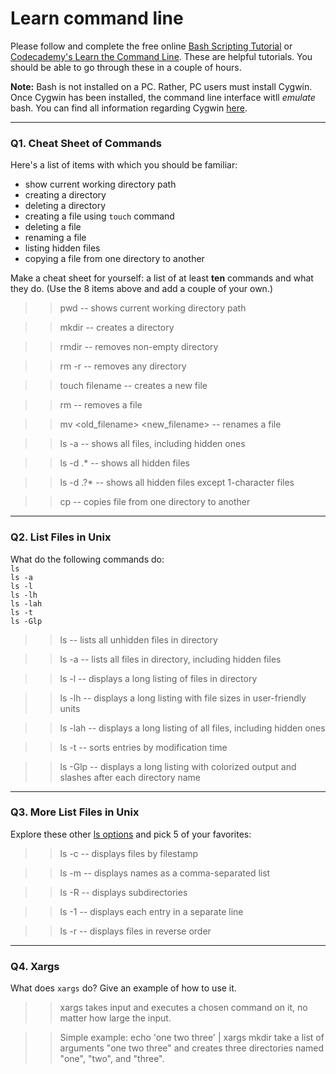 # Learn command line

Please follow and complete the free online [Bash Scripting Tutorial](https://ryanstutorials.net/bash-scripting-tutorial/) or [Codecademy's Learn the Command Line](https://www.codecademy.com/learn/learn-the-command-line). These are helpful tutorials. You should be able to go through these in a couple of hours.

**Note:** Bash is not installed on a PC. Rather, PC users must install Cygwin. Once Cygwin has been installed, the command line interface witll _emulate_ bash. You can find all information regarding Cygwin [here](https://www.cygwin.com/).

---

### Q1.  Cheat Sheet of Commands  

Here's a list of items with which you should be familiar:  
* show current working directory path
* creating a directory
* deleting a directory
* creating a file using `touch` command
* deleting a file
* renaming a file
* listing hidden files
* copying a file from one directory to another

Make a cheat sheet for yourself: a list of at least **ten** commands and what they do.  (Use the 8 items above and add a couple of your own.)  

> > pwd -- shows current working directory path

> > mkdir -- creates a directory

> > rmdir -- removes non-empty directory

> > rm -r -- removes any directory

> > touch filename -- creates a new file

> > rm -- removes a file

> > mv <old_filename> <new_filename> -- renames a file

> > ls -a -- shows all files, including hidden ones

> > ls -d .* -- shows all hidden files

> > ls -d .?* -- shows all hidden files except 1-character files

> > cp <source> <destination> -- copies file from one directory to another

---

### Q2.  List Files in Unix   

What do the following commands do:  
`ls`  
`ls -a`  
`ls -l`  
`ls -lh`  
`ls -lah`  
`ls -t`  
`ls -Glp`  

> > ls -- lists all unhidden files in directory

> > ls -a -- lists all files in directory, including hidden files

> > ls -l -- displays a long listing of files in directory

> > ls -lh -- displays a long listing with file sizes in user-friendly units

> > ls -lah -- displays a long listing of all files, including hidden ones

> > ls -t -- sorts entries by modification time

> > ls -Glp -- displays a long listing with colorized output and slashes after each directory name

---

### Q3.  More List Files in Unix  

Explore these other [ls options](http://www.techonthenet.com/unix/basic/ls.php) and pick 5 of your favorites:

> > ls -c -- displays files by filestamp

> > ls -m -- displays names as a comma-separated list

> > ls -R -- displays subdirectories

> > ls -1 -- displays each entry in a separate line

> > ls -r -- displays files in reverse order

---

### Q4.  Xargs   

What does `xargs` do? Give an example of how to use it.

> > xargs takes input and executes a chosen command on it, no matter how large the input.

> > Simple example: echo 'one two three' | xargs mkdir take a list of arguments "one two three" and creates three directories named "one", "two", and "three".

 

